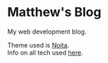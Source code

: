 # Matthew's Blog

My web development blog.  

Theme used is [Noita](https://github.com/penibelst/jekyll-noita).  
Info on all tech used [here](http://mattconn.io/about/).
